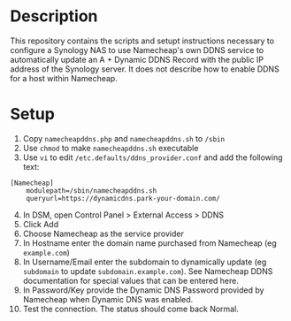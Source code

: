 Description
===========
This repository contains the scripts and setupt instructions necessary to configure a Synology NAS to use Namecheap's own DDNS service to automatically update an A + Dynamic DDNS Record with the public IP address of the Synology server. It does not describe how to enable DDNS for a host within Namecheap.

Setup
=====
 1. Copy `namecheapddns.php` and `namecheapddns.sh` to `/sbin`
 2. Use `chmod` to make `namecheapddns.sh` executable
 3. Use `vi` to edit `/etc.defaults/ddns_provider.conf` and add the following text:
```
[Namecheap]
    modulepath=/sbin/namecheapddns.sh
    queryurl=https://dynamicdns.park-your-domain.com/
```
 4. In DSM, open Control Panel > External Access > DDNS
 5. Click Add
 6. Choose Namecheap as the service provider
 7. In Hostname enter the domain name purchased from Namecheap (eg `example.com`)
 8. In Username/Email enter the subdomain to dynamically update (eg `subdomain` to update `subdomain.example.com`). See Namecheap DDNS documentation for special values that can be entered here.
 9. In Password/Key provide the Dynamic DNS Password provided by Namecheap when Dynamic DNS was enabled.
 10. Test the connection. The status should come back Normal.
